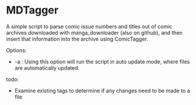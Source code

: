 MDTagger
========

A simple script to parse comic issue numbers and titles out of comic archives downloaded with manga_downloader (also on github), and then insert that information into the archive using ComicTagger.

Options:
 * -a : Using this option will run the script in auto update mode, where files are automatically updated.

todo:
* Examine existing tags to determine if any changes need to be made to a file
